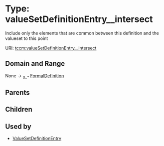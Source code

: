 
# Type: valueSetDefinitionEntry__intersect


Include only the elements that are common between this definition and the valueset to this point

URI: [tccm:valueSetDefinitionEntry__intersect](https://hotecosystem.org/tccm/valueSetDefinitionEntry__intersect)


## Domain and Range

None ->  <sub>0..*</sub> [FormalDefinition](FormalDefinition.md)

## Parents


## Children


## Used by

 * [ValueSetDefinitionEntry](ValueSetDefinitionEntry.md)
